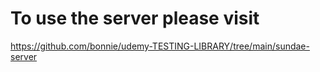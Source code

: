 # To use the server please visit 
https://github.com/bonnie/udemy-TESTING-LIBRARY/tree/main/sundae-server

